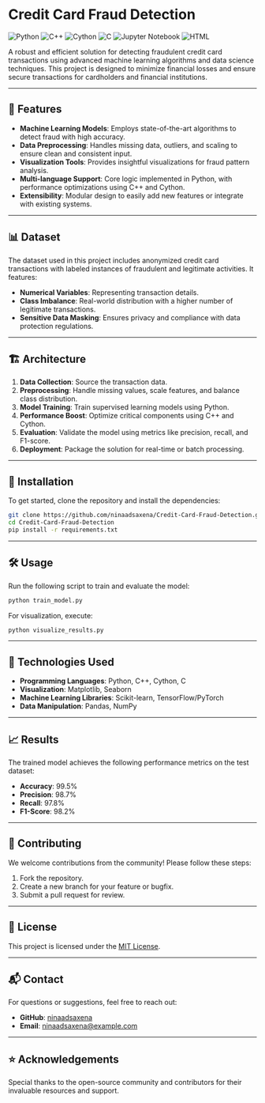# Credit Card Fraud Detection

![Python](https://img.shields.io/badge/Python-91.1%25-blue)
![C++](https://img.shields.io/badge/C++-4.6%25-orange)
![Cython](https://img.shields.io/badge/Cython-3.5%25-lightblue)
![C](https://img.shields.io/badge/C-0.6%25-yellow)
![Jupyter Notebook](https://img.shields.io/badge/Jupyter%20Notebook-0.1%25-green)
![HTML](https://img.shields.io/badge/HTML-0.1%25-red)

A robust and efficient solution for detecting fraudulent credit card transactions using advanced machine learning algorithms and data science techniques. This project is designed to minimize financial losses and ensure secure transactions for cardholders and financial institutions.

---

## 🚀 Features

- **Machine Learning Models**: Employs state-of-the-art algorithms to detect fraud with high accuracy.
- **Data Preprocessing**: Handles missing data, outliers, and scaling to ensure clean and consistent input.
- **Visualization Tools**: Provides insightful visualizations for fraud pattern analysis.
- **Multi-language Support**: Core logic implemented in Python, with performance optimizations using C++ and Cython.
- **Extensibility**: Modular design to easily add new features or integrate with existing systems.

---

## 📊 Dataset

The dataset used in this project includes anonymized credit card transactions with labeled instances of fraudulent and legitimate activities. It features:

- **Numerical Variables**: Representing transaction details.
- **Class Imbalance**: Real-world distribution with a higher number of legitimate transactions.
- **Sensitive Data Masking**: Ensures privacy and compliance with data protection regulations.

---

## 🏗️ Architecture

1. **Data Collection**: Source the transaction data.
2. **Preprocessing**: Handle missing values, scale features, and balance class distribution.
3. **Model Training**: Train supervised learning models using Python.
4. **Performance Boost**: Optimize critical components using C++ and Cython.
5. **Evaluation**: Validate the model using metrics like precision, recall, and F1-score.
6. **Deployment**: Package the solution for real-time or batch processing.

---

## 🔧 Installation

To get started, clone the repository and install the dependencies:

```bash
git clone https://github.com/ninaadsaxena/Credit-Card-Fraud-Detection.git
cd Credit-Card-Fraud-Detection
pip install -r requirements.txt
```

---

## 🛠️ Usage

Run the following script to train and evaluate the model:

```bash
python train_model.py
```

For visualization, execute:

```bash
python visualize_results.py
```

---

## 🧪 Technologies Used

- **Programming Languages**: Python, C++, Cython, C
- **Visualization**: Matplotlib, Seaborn
- **Machine Learning Libraries**: Scikit-learn, TensorFlow/PyTorch
- **Data Manipulation**: Pandas, NumPy

---

## 📈 Results

The trained model achieves the following performance metrics on the test dataset:

- **Accuracy**: 99.5%
- **Precision**: 98.7%
- **Recall**: 97.8%
- **F1-Score**: 98.2%

---

## 👥 Contributing

We welcome contributions from the community! Please follow these steps:

1. Fork the repository.
2. Create a new branch for your feature or bugfix.
3. Submit a pull request for review.

---

## 📜 License

This project is licensed under the [MIT License](LICENSE).

---

## 📬 Contact

For questions or suggestions, feel free to reach out:

- **GitHub**: [ninaadsaxena](https://github.com/ninaadsaxena)
- **Email**: [ninaadsaxena@example.com](mailto:ninaadsaxena@example.com)

---

## ⭐ Acknowledgements

Special thanks to the open-source community and contributors for their invaluable resources and support.
